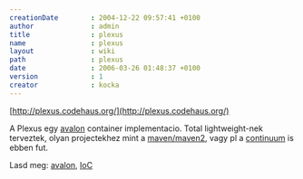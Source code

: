 ```yaml
---
creationDate        : 2004-12-22 09:57:41 +0100 
author              : admin 
title               : plexus 
name                : plexus 
layout              : wiki 
path                : plexus 
date                : 2006-03-26 01:48:37 +0100 
version             : 1 
creator             : kocka 
---
```

[http://plexus.codehaus.org/](http://plexus.codehaus.org/)

A Plexus egy [avalon](avalon.html) container implementacio. Total lightweight-nek terveztek, olyan projectekhez mint a [maven/maven2](maven/maven2.html), vagy pl a [continuum](continuum.html) is ebben fut.

Lasd meg: [avalon](avalon.html), [IoC](ioc.html)
